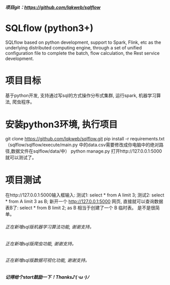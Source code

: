 ##### 项目git：https://github.com/lqkweb/sqlflow

# SQLflow (python3+)
SQLflow based on python development, support to Spark, Flink, etc as the underlying distributed computing engine, through a set of unified configuration file to complete the batch, flow calculation, the Rest service development.

# 项目目标
基于python开发, 支持通过写sql的方式操作分布式集群, 运行spark, 机器学习算法, 爬虫程序。

# 安装python3环境, 执行项目
git clone https://github.com/lqkweb/sqlflow.git
pip install -r requirements.txt
（sqlflow/sqlflow/execute/main.py 中的data.csv需要修改成你电脑中的绝对路径,数据文件在sqlflow/data/中）
python manage.py
打开http://127.0.0.1:5000 就可以测试了。

# 项目测试
在http://127.0.0.1:5000输入框输入:
测试1:
select * from A limit 3;
测试2:
select * from A limit 3 as B;
新开一个 http://127.0.0.1:5000 网页, 直接就可以查询数据表B了:
select * from B limit 2;
as B 相当于创建了一个 B 临时表。
是不是很简单。

###### 正在新增sql版机器学习算法功能, 谢谢支持。
###### 正在新增sql版爬虫功能, 谢谢支持。
###### 正在新增sql版数据可视化功能, 谢谢支持。

##### 记得给个start鼓励一下！Thanks♪(･ω･)ﾉ